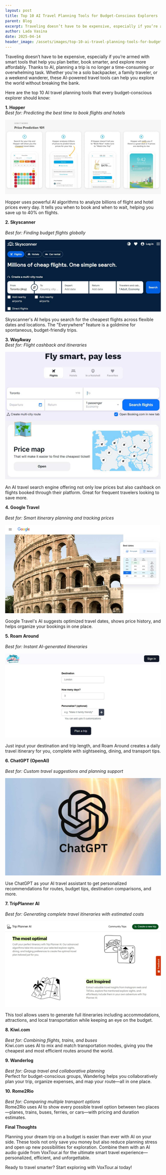 ```yaml
---
layout: post
title: Top 10 AI Travel Planning Tools for Budget-Conscious Explorers
parent: Blog
excerpt: Traveling doesn’t have to be expensive, especially if you’re armed with smart tools that help you plan better, book smarter, and explore more affordably. Thanks to AI, planning a trip is no longer a time-consuming or overwhelming task. Whether you're a solo backpacker, a family traveler, or a weekend wanderer, these AI-powered travel tools can help you explore the world without breaking the bank.
author: Lada Vasina
date: 2025-04-14
header_image: /assets/images/top-10-ai-travel-planning-tools-for-budget-conscious-explorers.jpg
---
```


Traveling doesn’t have to be expensive, especially if you’re armed with smart tools that help you plan better, book smarter, and explore more affordably. Thanks to AI, planning a trip is no longer a time-consuming or overwhelming task. Whether you're a solo backpacker, a family traveler, or a weekend wanderer, these AI-powered travel tools can help you explore the world without breaking the bank.

Here are the top 10 AI travel planning tools that every budget-conscious explorer should know:


**1. Hopper**<br>
*Best for: Predicting the best time to book flights and hotels*<br>

![Hopper - how it works?](/assets/images/top-10-ai-travel-planning-tools-for-budget-conscious-explorers-hopper.jpg)

Hopper uses powerful AI algorithms to analyze billions of flight and hotel prices every day. It tells you when to book and when to wait, helping you save up to 40% on flights.

**2. Skyscanner**<br>  
*Best for: Finding budget flights globally*<br>

![Skyscanner](/assets/images/top-10-ai-travel-planning-tools-for-budget-conscious-explorers-skyscanner.jpg)

Skyscanner's AI helps you search for the cheapest flights across flexible dates and locations. The "Everywhere" feature is a goldmine for spontaneous, budget-friendly trips.

**3. WayAway**<br> 
*Best for: Flight cashback and itineraries*<br>

![WayAway](/assets/images/top-10-ai-travel-planning-tools-for-budget-conscious-explorers-wayaway.jpg)

An AI travel search engine offering not only low prices but also cashback on flights booked through their platform. Great for frequent travelers looking to save more.

**4. Google Travel**<br>  
*Best for: Smart itinerary planning and tracking prices*<br>

![WayAway](/assets/images/top-10-ai-travel-planning-tools-for-budget-conscious-explorers-google.jpg)

Google Travel's AI suggests optimized travel dates, shows price history, and helps organize your bookings in one place.

**5. Roam Around**<br>  
*Best for: Instant AI-generated itineraries*<br>

![WayAway](/assets/images/top-10-ai-travel-planning-tools-for-budget-conscious-explorers-roamaround.jpg)

Just input your destination and trip length, and Roam Around creates a daily travel itinerary for you, complete with sightseeing, dining, and transport tips.

**6. ChatGPT (OpenAI)**<br>  
*Best for: Custom travel suggestions and planning support*<br>

![WayAway](/assets/images/top-10-ai-travel-planning-tools-for-budget-conscious-explorers-chatgpt.jpg)

Use ChatGPT as your AI travel assistant to get personalized recommendations for routes, budget tips, destination comparisons, and more.

**7. TripPlanner AI**<br>  
*Best for: Generating complete travel itineraries with estimated costs*<br>

![WayAway](/assets/images/top-10-ai-travel-planning-tools-for-budget-conscious-explorers-tripplannerai.jpg)

This tool allows users to generate full itineraries including accommodations, attractions, and local transportation while keeping an eye on the budget.

**8. Kiwi.com**<br>  
*Best for: Combining flights, trains, and buses*<br>
Kiwi.com uses AI to mix and match transportation modes, giving you the cheapest and most efficient routes around the world.

**9. Wanderlog**<br>  
*Best for: Group travel and collaborative planning*<br>
Perfect for budget-conscious groups, Wanderlog helps you collaboratively plan your trip, organize expenses, and map your route—all in one place.

**10. Rome2Rio**<br>  
*Best for: Comparing multiple transport options*<br>
Rome2Rio uses AI to show every possible travel option between two places—planes, trains, buses, ferries, or cars—with pricing and duration estimates.


**Final Thoughts**

Planning your dream trip on a budget is easier than ever with AI on your side. These tools not only save you money but also reduce planning stress and open up new possibilities for exploration. Combine them with an AI audio guide from VoxTour.ai for the ultimate smart travel experience—personalized, efficient, and unforgettable.

Ready to travel smarter? Start exploring with VoxTour.ai today!


